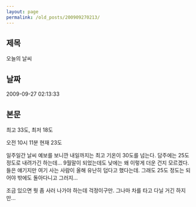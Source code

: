 ```yaml
---
layout: page
permalink: /old_posts/200909270213/
---
```


## 제목
오늘의 날씨

## 날짜
2009-09-27 02:13:33

## 본문
최고 33도, 최저 18도

오전 10시 11분 현재 23도

일주일간 날씨 예보를 보니깐 내일까지는 최고 기온이 30도를 넘는다. 담주에는 25도 정도로 내려가긴 하는데... 9월말이 되었는데도 낮에는 왜 이렇게 더운 건지 모르겠다. 들은 얘기지만 여기 사는 사람이 올해 유난히 덥다고 했다는데. 그래도 25도 정도는 되어야 밖에도 돌아다니고 그러지...

조금 있으면 뭣 좀 사러 나가야 하는데 걱정이구만. 그나마 차를 타고 다닐 거긴 하지만...